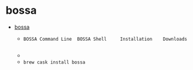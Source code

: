 # bossa
- [bossa](https://www.shumatech.com/web/products/bossa)
  -   	BOSSA Command Line 	BOSSA Shell 	Installation 	Downloads 	 
  - 
  - `brew cask install bossa`
